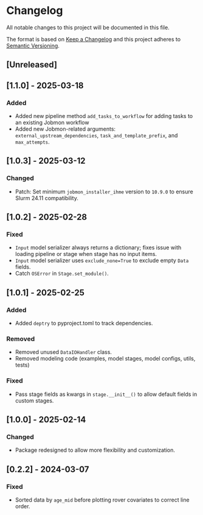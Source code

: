 # Changelog

All notable changes to this project will be documented in this file.

The format is based on [Keep a Changelog](http://keepachangelog.com/en/1.0.0/)
and this project adheres to [Semantic Versioning](http://semver.org/spec/v2.0.0.html).

## [Unreleased]

## [1.1.0] - 2025-03-18

### Added

- Added new pipeline method `add_tasks_to_workflow` for adding tasks to an existing Jobmon workflow
- Added new Jobmon-related arguments: `external_upstream_dependencies`, `task_and_template_prefix`, and `max_attempts`.

## [1.0.3] - 2025-03-12

### Changed

- Patch: Set minimum `jobmon_installer_ihme` version to `10.9.0` to ensure Slurm 24.11 compatibility.

## [1.0.2] - 2025-02-28

### Fixed

- `Input` model serializer always returns a dictionary; fixes issue with loading pipeline or stage when stage has no input items.
- `Input` model serializer uses `exclude_none=True` to exclude empty `Data` fields.
- Catch `OSError` in `Stage.set_module()`.

## [1.0.1] - 2025-02-25

### Added

- Added `deptry` to pyproject.toml to track dependencies.

### Removed

- Removed unused `DataIOHandler` class.
- Removed modeling code (examples, model stages, model configs, utils, tests)

### Fixed

- Pass stage fields as kwargs in `stage.__init__()` to allow default fields in custom stages.

## [1.0.0] - 2025-02-14

### Changed

- Package redesigned to allow more flexibility and customization.

## [0.2.2] - 2024-03-07

### Fixed

- Sorted data by `age_mid` before plotting rover covariates to correct line order.
